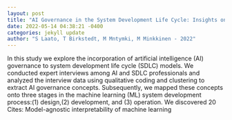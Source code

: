 ```yaml
--- 
layout: post 
title: "AI Governance in the System Development Life Cycle: Insights on Responsible Machine Learning Engineering" 
date: 2022-05-14 04:38:21 -0400 
categories: jekyll update 
author: "S Laato, T Birkstedt, M Mntymki, M Minkkinen - 2022" 
--- 
```

In this study we explore the incorporation of artificial intelligence (AI) governance to system development life cycle (SDLC) models. We conducted expert interviews among AI and SDLC professionals and analyzed the interview data using qualitative coding and clustering to extract AI governance concepts. Subsequently, we mapped these concepts onto three stages in the machine learning (ML) system development process:(1) design,(2) development, and (3) operation. We discovered 20 Cites: Model-agnostic interpretability of machine learning